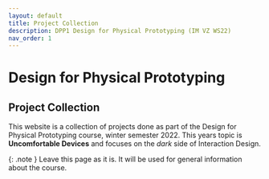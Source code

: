 ```yaml
---
layout: default
title: Project Collection
description: DPP1 Design for Physical Prototyping (IM VZ WS22)
nav_order: 1
---
```


# Design for Physical Prototyping

## Project Collection

This website is a collection of projects done as part of the Design for Physical Prototyping course, winter semester 2022.
This years topic is **Uncomfortable Devices** and focuses on the *dark* side of Interaction Design.

{: .note }
Leave this page as it is. It will be used for general information about the course.
